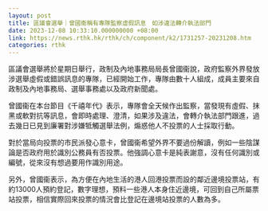 ```yaml
---
layout: post
title: 區議會選舉｜曾國衞稱有專隊監察虛假訊息　如涉違法轉介執法部門
date: 2023-12-08 10:33:10.000000000 +08:00
link: https://news.rthk.hk/rthk/ch/component/k2/1731257-20231208.htm
categories: rthk
---
```


區議會選舉將於星期日舉行，政制及內地事務局局長曾國衞說，政府監察外界發放涉選舉虛假或錯誤訊息的專隊，已經開始工作，專隊由數十人組成，成員主要來自政制及內地事務局、選舉事務處以及政府新聞處。

曾國衞在本台節目《千禧年代》表示，專隊會全天候作出監察，當發現有虛假、抹黑或軟對抗等訊息，會即時處理、澄清，如果涉及違法，會轉介執法部門跟進，過去幾日已見到廉署對涉嫌牴觸選舉法例，煽惑他人不投票的人士採取行動。

對於當局向投票的市民派發心意卡，曾國衞希望外界不要過份解讀，例如一些陰謀論是否政府用於識別公務員有否投票。他強調心意卡是純表謝意，沒有任何識別或編號，從來沒有想過要用作識別用途。

另外，曾國衞表示，為方便在內地生活的港人回港投票而設的鄰近邊境投票站，有約13000人預約登記，數字理想，預料一些港人本身住近邊境，可回到自己所屬票站投票，相信實際回來投票的情況會比登記在邊境站投票的人數為多。
